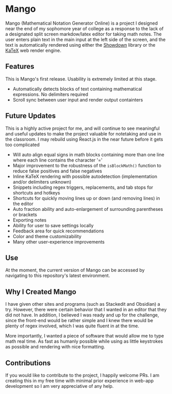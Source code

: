 # Mango

Mango (Mathematical Notation Generator Online) is a project I designed near the end of my sophomore year of college as a response to the lack of a designated split screen markdow/latex editor for taking math notes. The user enters plain text in the main input at the left side of the screen, and the text is automatically rendered using either the [Showdown](https://github.com/showdownjs/showdown) library or the [KaTeX](https://katex.org/) web render engine.

## Features

This is Mango's first release. Usability is extremely limited at this stage.

- Automatically detects blocks of text containing mathematical expressions. No delimiters required
- Scroll sync between user input and render output containters

## Future Updates

This is a highly active project for me, and will continue to see meaningful and useful updates to make the project valuable for notetaking and use in the classroom. I may rebuild using React.js in the near future before it gets too complicated

- Will auto align equal signs in math blocks containing more than one line where each line contains the character '='
- Major improvement to the robustness of the `isBlockMath()` function to reduce false positives and false negatives
- Inline KaTeX rendering with possible autodetection (implememtation and/or delimiters unknown)
- Snippets including regex triggers, replacements, and tab stops for shortcuts and hotkeys
- Shortcuts for quickly moving lines up or down (and removing lines) in the editor
- Auto fraction ability and auto-enlargement of surrounding parentheses or brackets
- Exporting notes
- Ability for user to save settings locally
- Feedback area for quick recommendations
- Color and theme customizability
- Many other user-experience improvements

## Use

At the moment, the current version of Mango can be accessed by navigating to this repository's latest environment.

## Why I Created Mango

I have given other sites and programs (such as Stackedit and Obsidian) a try. However, there were certain behavior that I wanted in an editor that they did not have. In addition, I believed I was ready and up for the challenge, since the front-end would be rather simple and I knew there would be plenty of regex involved, which I was quite fluent in at the time.

More importantly, I wanted a piece of software that would allow me to type math real time. As fast as humanly possible while using as little keystrokes as possible and rendering with nice formatting.

## Contributions

If you would like to contribute to the project, I happily welcome PRs. I am creating this in my free time with minimal prior experience in web-app development so I am very appreciative of any help.
